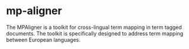 mp-aligner
==========

The MPAligner is a toolkit for cross-lingual term mapping in term tagged documents. The toolkit is specifically designed to address term mapping between European languages.
